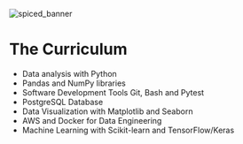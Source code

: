 ![spiced_banner](https://user-images.githubusercontent.com/7897103/173242162-06740651-5018-4022-8748-4e7a5cd68753.png)

# The Curriculum

- Data analysis with Python
- Pandas and NumPy libraries
- Software Development Tools Git, Bash and Pytest
- PostgreSQL Database
- Data Visualization with Matplotlib and Seaborn
- AWS and Docker for Data Engineering 
- Machine Learning with Scikit-learn and TensorFlow/Keras
